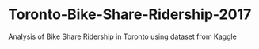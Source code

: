 # Toronto-Bike-Share-Ridership-2017
Analysis of Bike Share Ridership in Toronto using dataset from Kaggle
